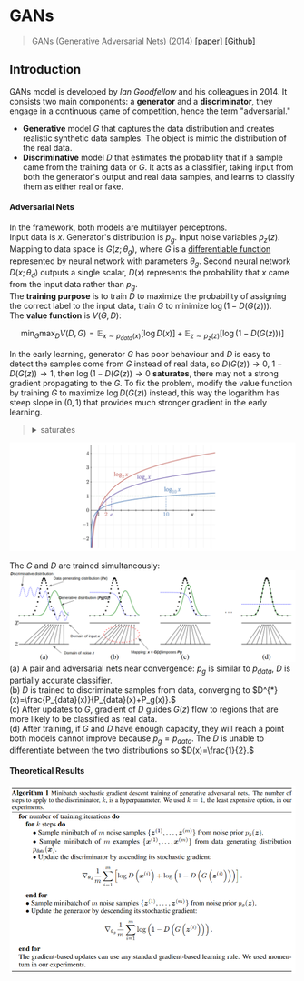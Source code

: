 # GANs

> GANs (Generative Adversarial Nets) (2014) [[paper]](https://arxiv.org/pdf/1406.2661.pdf) [[Github]](https://github.com/goodfeli/adversarial)

## Introduction

GANs model is developed by _Ian Goodfellow_ and his colleagues in 2014. It consists two main components: a **generator** and a **discriminator**, they engage in a continuous game of competition, hence the term "adversarial."
- **Generative** model $G$ that captures the data distribution and creates realistic synthetic data samples. The object is mimic the distribution of the real data.
- **Discriminative** model $D$ that estimates the probability that if a sample came from the training data or $G$. It acts as a classifier, taking input from both the generator's output and real data samples, and learns to classify them as either real or fake.

#### Adversarial Nets  
In the framework, both models are multilayer perceptrons.   
Input data is $x$. Generator's distribution is $p_g$. Input noise variables $p_z(z)$. Mapping to data space is $G(z;\theta_g)$, where $G$ is a [differentiable function](https://en.wikipedia.org/wiki/Differentiable_function) represented by neural network with parameters $\theta_g$. Second neural network $D(x;\theta_d)$ outputs a single scalar, $D(x)$ represents the probability that $x$ came from the input data rather than $p_g$.  
The **training purpose** is to train $D$ to maximize the probability of assigning the correct label to the input data, train $G$ to minimize $\log(1-D(G(z)))$.  
The **value function** is $V(G,D)$:

$$
\min_G\max_D V(D,G)=\mathop{\mathbb{E}}_{x\sim p_{data}(x)}[\log{D(x)}]+\mathop{\mathbb{E}}_{z\sim p_{z}(z)}[\log{(1-D(G(z)))}]
$$

In the early learning, generator $G$ has poor behaviour and $D$ is easy to detect the samples come from $G$ instead of real data, so $D(G(z))\to0$, $1-D(G(z))\to1$, then $\log(1-D(G(z))\to0$ **saturates**, there may not a strong gradient propagating to the $G$. To fix the problem, modify the value function by training $G$ to maximize $\log{D(G(z))}$ instead, this way the logarithm has steep slope in $(0,1)$ that provides much stronger gradient in the early learning.   

> <details>
>  <summary>saturates</summary> 
>  "saturates" refers to a situation where the learning process has reached a plateau or a point where improvements are limited. This can happen when the generator or discriminator becomes too powerful, resulting in a lack of meaningful gradients for the other component to learn from.
> </details>


![curve of logarithm functions](../../resources/Logarithm_plots.png)

The $G$ and $D$ are trained simultaneously:
![GAN training process](../../resources/gan_training_process.png)
(a) A pair and adversarial nets near convergence: $p_g$ is similar to $p_{data}$, $D$ is partially accurate classifier.  
(b) $D$ is trained to discriminate samples from data, converging to $D^{*}(x)=\frac{P_{data}(x)}{P_{data}(x)+P_g(x)}.$  
(c) After updates to $G$, gradient of $D$ guides $G(z)$ flow to regions that are more likely to be classified as real data.  
(d) After training, if $G$ and $D$ have enough capacity, they will reach a point both models cannot improve because $p_g=p_{data}$. The $D$ is unable to differentiate between the two distributions so $D(x)=\frac{1}{2}.$  

#### Theoretical Results

![pseudocode](../../resources/gan_algorithms_pseudocode.png)














